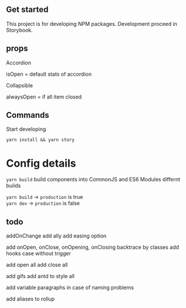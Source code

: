 ## Get started

This project is for developing NPM packages. Development proceed in Storybook.

## props

Accordion

isOpen = default stats of accordion

Collapsible

alwaysOpen = if all item closed

## Commands

Start developing

`yarn install && yarn story`

# Config details

`yarn build` build components into CommonJS and ES6 Modules differnt builds

`yarn build` -> `production` is true  
`yarn dev` -> `production` is false

## todo

addOnChange
add ally
add easing option

add onOpen, onClose, onOpening, onClosing
backtrace by classes
add hooks
case without trigger

add open all
add close all

add gifs
add antd to style all

add variable paragraphs
in case of naming problems

add aliases to rollup

